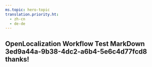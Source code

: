 ```yaml
---
ms.topic: hero-topic
translation.priority.ht: 
  - zh-cn
  - de-de
---
```

## OpenLocalization Workflow Test MarkDown 3ed9a44a-9b38-4dc2-a6b4-5e6c4d77fcd8 thanks!
